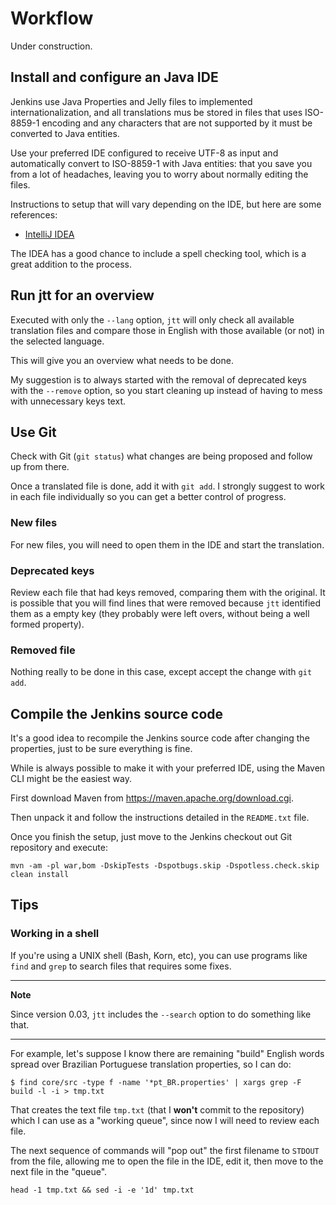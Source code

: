 # Workflow

Under construction.

## Install and configure an Java IDE

Jenkins use Java Properties and Jelly files to implemented internationalization,
and all translations mus be stored in files that uses ISO-8859-1 encoding and
any characters that are not supported by it must be converted to Java entities.

Use your preferred IDE configured to receive UTF-8 as input and automatically
convert to ISO-8859-1 with Java entities: that you save you from a lot of
headaches, leaving you to worry about normally editing the files.

Instructions to setup that will vary depending on the IDE, but here are some
references:

- [IntelliJ IDEA](https://www.jetbrains.com/help/idea/encoding.html#file-encoding-settings)

The IDEA has a good chance to include a spell checking tool, which is a great
addition to the process.

## Run jtt for an overview

Executed with only the `--lang` option, `jtt` will only check all available
translation files and compare those in English with those available (or not) in
the selected language.

This will give you an overview what needs to be done.

My suggestion is to always started with the removal of deprecated keys with the
`--remove` option, so you start cleaning up instead of having to mess with
unnecessary keys text.

## Use Git

Check with Git (`git status`) what changes are being proposed and follow up
from there.

Once a translated file is done, add it with `git add`. I strongly suggest to
work in each file individually so you can get a better control of progress.

### New files

For new files, you will need to open them in the IDE and start the translation.

### Deprecated keys

Review each file that had keys removed, comparing them with the original. It is
possible that you will find lines that were removed because `jtt` identified
them as a empty key (they probably were left overs, without being a well formed
property).

### Removed file

Nothing really to be done in this case, except accept the change with `git add`.

## Compile the Jenkins source code

It's a good idea to recompile the Jenkins source code after changing the
properties, just to be sure everything is fine.

While is always possible to make it with your preferred IDE, using the Maven
CLI might be the easiest way.

First download Maven from https://maven.apache.org/download.cgi.

Then unpack it and follow the instructions detailed in the `README.txt` file.

Once you finish the setup, just move to the Jenkins checkout out Git repository
and execute:

```
mvn -am -pl war,bom -DskipTests -Dspotbugs.skip -Dspotless.check.skip clean install
```

## Tips

### Working in a shell

If you're using a UNIX shell (Bash, Korn, etc), you can use programs like `find`
and `grep` to search files that requires some fixes.

---
**Note**

Since version 0.03, `jtt` includes the `--search` option to do something like
that.

---

For example, let's suppose I know there are remaining "build" English words
spread over Brazilian Portuguese translation properties, so I can do:

```
$ find core/src -type f -name '*pt_BR.properties' | xargs grep -F build -l -i > tmp.txt
```

That creates the text file `tmp.txt` (that I **won't** commit to the repository)
which I can use as a "working queue", since now I will need to review each file.

The next sequence of commands will "pop out" the first filename to `STDOUT`
from the file, allowing me to open the file in the IDE, edit it, then move
to the next file in the "queue".

```
head -1 tmp.txt && sed -i -e '1d' tmp.txt
```
